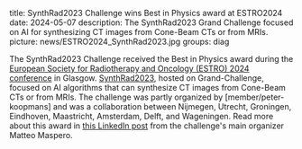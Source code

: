 title: SynthRad2023 Challenge wins Best in Physics award at ESTRO2024
date: 2024-05-07
description: The SynthRad2023 Grand Challenge focused on AI for synthesizing CT images from Cone-Beam CTs or from MRIs.
picture: news/ESTRO2024_SynthRad2023.jpg 
groups: diag

The SynthRad2023 Challenge received the Best in Physics award during the [European Society for Radiotherapy and Oncology (ESTRO) 2024 conference](https://www.estro.org/Congresses/ESTRO-2024) in Glasgow.
[SynthRad2023](https://synthrad2023.grand-challenge.org/), hosted on Grand-Challenge, focused on AI algorithms that can synthesize CT images from Cone-Beam CTs or from MRIs.
The challenge was partly organized by [member/peter-koopmans] and was a collaboration between Nijmegen, Utrecht, Groningen, Eindhoven, Maastricht, Amsterdam, Delft, and Wageningen.
Read more about this award in [this LinkedIn post](https://www.linkedin.com/feed/update/urn:li:activity:7192919378797973505/) from the challenge's main organizer Matteo Maspero.
